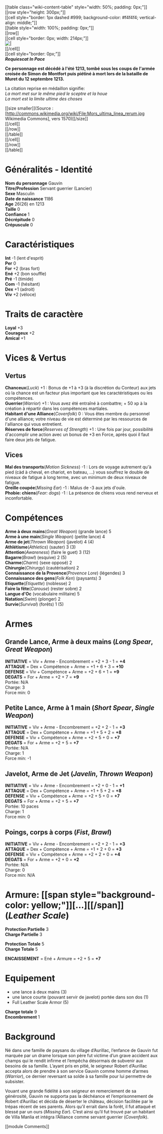 [[table class="wiki-content-table" style="width: 50%; padding: 0px;"]]  
[[row style="height: 300px;"]]  
[[cell style="border: 1px dashed #999; background-color: #f4f4f4; vertical-align: middle;"]]  
[[table style="width: 100%; padding: 0px;"]]  
[[row]]  
[[cell style="border: 0px; width: 214px;"]]  
![|](http://villamanlia.wikidot.com/local--files/sandbox/Mors.jpg)  
[[/cell]]  
[[cell style="border: 0px;"]]  
***Requiescat In Pace***

**Ce personnage est décédé à l'été 1213, tombé sous les coups de l'armée croisée de Simon de Montfort puis piétiné à mort lors de la bataille de Muret du 12 septembre 1213.**

La citation reprise en médaillon signifie:  
*La mort met sur le même pied le sceptre et la houe*  
*La mort est la limite ultime des choses*

[[size smaller]](Source : [http://commons.wikimedia.org/wiki/File:Mors_ultima_linea_rerum.jpg Wikimedia Commons], vers 1570)[[/size]]  
[[/cell]]  
[[/row]]  
[[/table]]  
[[/cell]]  
[[/row]]  
[[/table]]

# Généralités - Identité  
**Nom du personnage** Gauvin  
**Titre/Profession** Servant guerrier (Lancier)  
**Sexe** Masculin  
**Date de naissance** 1186  
**Age** 26(26) en 1213  
**Taille** 0  
**Confiance** 1  
**Décrépitude** 0  
**Crépuscule** 0

# Caractéristiques  
**Int** -1 (lent d'esprit)  
**Per** 0  
**For** +2 (bras fort)  
**Ené** +2 (bon souffle)  
**Pré** -1 (timide)  
**Com** -1 (hésitant)  
**Dex** +1 (adroit)  
**Viv** +2 (véloce)

# Traits de caractère  
**Loyal** +3  
**Courageux** +2  
**Amical** +1

# Vices & Vertus

## Vertus  
**Chanceux**(*Luck*) +1 : Bonus de +1 à +3 (à la discrétion du Conteur) aux jets où la chance est un facteur plus important que les caractéristiques ou les compétences.  
**Guerrier**(*Warrior*) +1 : Vous avez été entraîné à combattre; + 50 xp à la création à répartir dans les compétences martiales.  
**Habitant d'une Alliance**(*Covenfolk*) 0 : Vous êtes membre du personnel d'une alliance; votre niveau de vie est déterminé par les ressources de l'alliance qui vous entretient.  
**Réserves de force**(*Reserves of Strength*) +1 : Une fois par jour, possibilité d'accomplir une action avec un bonus de +3 en Force, après quoi il faut faire deux jets de fatigue. 

## Vices  
**Mal des transports**(*Motion Sickness*) -1 : Lors de voyage autrement qu'à pied (càd à cheval, en chariot, en bateau, ...) vous souffrez le double de niveaux de fatigue à long terme, avec un minimum de deux niveaux de fatigue.  
**Oreille coupée**(*Missing Ear*) -1 : Malus de -3 aux jets d'ouïe.  
**Phobie: chiens**(*Fear: dogs*) -1 : La présence de chiens vous rend nerveux et inconfortable.

# Compétences  
**Arme à deux mains**(*Great Weapon*) (grande lance) 5  
**Arme à une main**(*Single Weapon*) (petite lance) 4  
**Arme de jet**(*Thrown Weapon*) (javelot) 4 (4)  
**Athlétisme**(*Athletics*) (sauter) 3 (3)  
**Attention**(*Awareness*) (faire le guet) 3 (12)  
**Bagarre**(*Brawl*) (esquive) 2 (5)  
**Charme**(*Charm*) (sexe opposé) 2  
**Chirurgie**(*Chirurgy*) (cautérisation) 2  
**Connaissance de la Provence**(*Provence Lore*) (légendes) 3  
**Connaissance des gens**(*Folk Ken*) (paysants) 3  
**Etiquette**(*Etiquette*) (noblesse) 2  
**Faire la fête**(*Carouse*) (rester sobre) 2  
**Langue d'Oc** (vocabulaire militaire) 5  
**Natation**(*Swim*) (plonger) 2  
**Survie**(*Survival*) (forêts) 1 (5)

# Armes

## Grande Lance, Arme à deux mains (*Long Spear*, *Great Weapon*)

**INITIATIVE** = Viv + Arme - Encombrement = +2 + 3 - 1 = **+4**  
**ATTAQUE** = Dex + Compétence + Arme = +1 + 6 + 3 = **+10**  
**DEFENSE** = Viv + Compétence + Arme = +2 + 6 + 1 = **+9**  
**DEGATS** = For + Arme = +2 + 7 = **+9**  
Portée: N/A  
Charge: 3  
Force min: 0

## Petite Lance, Arme à 1 main (*Short Spear*, *Single Weapon*)

**INITIATIVE** = Viv + Arme - Encombrement = +2 + 2 - 1 = **+3**  
**ATTAQUE** = Dex + Compétence + Arme = +1 + 5 + 2 = **+8**  
**DEFENSE** = Viv + Compétence + Arme = +2 + 5 + 0 = **+7**  
**DEGATS** = For + Arme = +2 + 5 = **+7**  
Portée: N/A  
Charge: 1  
Force min: -1

## Javelot, Arme de Jet (*Javelin*, *Thrown Weapon*)

**INITIATIVE** = Viv + Arme - Encombrement = +2 + 0 - 1 = **+1**  
**ATTAQUE** = Dex + Compétence + Arme = +1 + 5 + 2 = **+8**  
**DEFENSE** = Viv + Compétence + Arme = +2 + 5 + 0 = **+7**  
**DEGATS** = For + Arme = +2 + 5 = **+7**  
Portée: 10 paces  
Charge: 1  
Force min: 0

## Poings, corps à corps (*Fist*, *Brawl*)

**INITIATIVE** = Viv + Arme - Encombrement = +2 + 2 - 1 = **+3**  
**ATTAQUE** = Dex + Compétence + Arme = +1 + 2 + 0 = **+3**  
**DEFENSE** = Viv + Compétence + Arme = +2 + 2 + 0 = **+4**  
**DEGATS** = For + Arme = +2 + 0 = **+2**  
Portée: N/A  
Charge: 0  
Force min: N/A

# Armure: [[span style="background-color: yellow;"]][...][[/span]] (*Leather Scale*)  
**Protection Partielle** 3  
**Charge Partielle** 3

**Protection Totale** 5  
**Charge Totale** 5

**ENCAISSEMENT** = Ené + Armure = +2 + 5 = **+7** 

# Equipement  
* une lance à deux mains (3)  
* une lance courte (pouvant servir de javelot) portée dans son dos (1)  
* Full Leather Scale Armor (5)

**Charge totale** 9  
**Encombrement** 1

# Background  
Né dans une famille de paysans du village d’Aurillac, l’enfance de Gauvin fut marquée par un drame lorsque son père fut victime d’un grave accident aux champs qui le rendit infirme et l’empêcha désormais de subvenir aux besoins de sa famille. L’ayant pris en pitié, le seigneur Robert d’Aurillac accepta alors de prendre à son service Gauvin comme homme d’armes (*Warrior*), ce dernier reversant sa solde à sa famille pour lui permettre de subsister.

Vouant une grande fidélité à son seigneur en remerciement de sa générosité, Gauvin ne supporta pas la déchéance et l’emprisonnement de Robert d’Aurillac et décida de déserter le château, décision facilitée par le trépas récent de ses parents. Alors qu’il errait dans la forêt, il fut attaqué et blessé par un ours (*Missing Ear*). C’est ainsi qu’il fut trouvé par un habitant de Villa Manlia et intégra l’Alliance comme servant guerrier (*Covenfolk*).

[[module Comments]]  